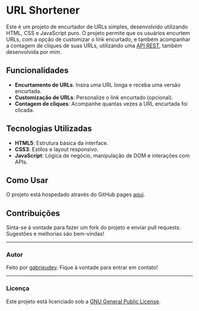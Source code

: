 # URL Shortener

Este é um projeto de encurtador de URLs simples, desenvolvido utilizando HTML, CSS e JavaScript puro. O projeto permite que os usuários encurtem URLs, com a opção de customizar o link encurtado, e também acompanhar a contagem de cliques de suas URLs, utilizando uma [API REST](https://github.com/gabrieudev/url-shortener), também desenvolvida por mim.

## Funcionalidades

- **Encurtamento de URLs**: Insira uma URL longa e receba uma versão encurtada.
- **Customização de URLs**: Personalize o link encurtado (opcional).
- **Contagem de cliques**: Acompanhe quantas vezes a URL encurtada foi clicada.

## Tecnologias Utilizadas

- **HTML5**: Estrutura básica da interface.
- **CSS3**: Estilos e layout responsivo.
- **JavaScript**: Lógica de negócio, manipulação de DOM e interações com APIs.

## Como Usar

O projeto está hospedado através do GitHub pages [aqui](https://gabrieudev.github.io/linkzip/).

## Contribuições

Sinta-se à vontade para fazer um fork do projeto e enviar pull requests. Sugestões e melhorias são bem-vindas!

---

### Autor

Feito por [gabrieudev](https://github.com/gabrieudev). Fique à vontade para entrar em contato!

---

### Licença

Este projeto está licenciado sob a [GNU General Public License](./LICENSE).
